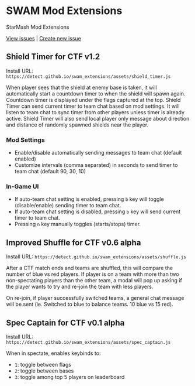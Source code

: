 # SWAM Mod Extensions
StarMash Mod Extensions

[View issues](https://github.com/Detect/swam_extensions/issues) | [Create new issue](https://github.com/Detect/swam_extensions/issues/new)

## Shield Timer for CTF v1.2

Install URL: `https://detect.github.io/swam_extensions/assets/shield_timer.js`

When player sees that the shield at enemy base is taken, it will automatically start a countdown timer to when the shield will spawn again. Countdown timer is displayed under the flags captured at the top. Shield Timer can send current timer to team chat based on mod settings. It will listen to team chat to sync timer from other players unless timer is already active. Shield Timer will also send local player only message about direction and distance of randomly spawned shields near the player.

### Mod Settings

- Enable/disable automatically sending messages to team chat (default enabled)
- Customize intervals (comma separated) in seconds to send timer to team chat (default 90, 30, 10)

### In-Game UI
- If auto-team chat setting is enabled, pressing `b` key will toggle (disable/enable) sending timer to team chat.
- If auto-team chat setting is disabled, pressing `b` key will send current timer to team chat.
- Pressing `n` key manually toggles (starts/stops) timer.

## Improved Shuffle for CTF v0.6 alpha

Install URL: `https://detect.github.io/swam_extensions/assets/shuffle.js`

After a CTF match ends and teams are shuffled, this will compare the number of blue vs red players. If player is on a team with more than two non-spectating players than the other team, a modal will pop up asking if the player wants to try and re-join the team with less players.

On re-join, if player successfully switched teams, a general chat message will be sent (ie. Switched to blue to balance teams. 10 blue vs 15 red).

## Spec Captain for CTF v0.1 alpha

Install URL: `https://detect.github.io/swam_extensions/assets/spec_captain.js`

When in spectate, enables keybinds to:

- `1`: toggle between flags
- `2`: toggle between bases
- `3`: toggle among top 5 players on leaderboard
